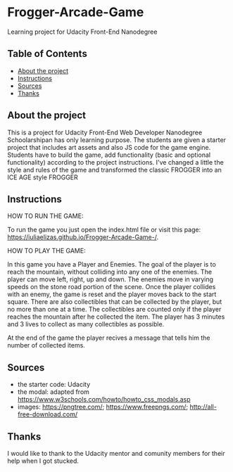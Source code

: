 # Frogger-Arcade-Game
Learning project for Udacity Front-End Nanodegree

## Table of Contents

* [About the project](#abouttheproject)
* [Instructions](#instructions)
* [Sources](#sources)
* [Thanks](#thanks)

## About the project
 
  This is a project for Udacity Front-End Web Developer Nanodegree Schoolarshipan has only learning purpose. The students are given a starter project that includes art assets and also JS code for the game engine. Students have to build the game, add functionality (basic and optional functionality) according to the project instructions.
  I've changed a little the style and rules of the game and transformed the classic FROGGER into an ICE AGE style FROGGER
  
## Instructions

HOW TO RUN THE GAME:

To run the game you just open the index.html file or visit this page: https://iuliaelizas.github.io/Frogger-Arcade-Game-/.

HOW TO PLAY THE GAME:

In this game you have a Player and Enemies. The goal of the player is to reach the mountain, without colliding into any one of the enemies. The player can move left, right, up and down. The enemies move in varying speeds on the stone road portion of the scene. Once  the player collides with an enemy, the game is reset and the player moves back to the start square. There are also collectibles that can be collected by the player, but no more than one at a time. The collectibles are counted only if the player reaches the mountain after he collected the item. The player has 3 minutes and 3 lives to collect as many collectibles as possible.

At the end of the game the player recives a message that tells him the number of collected items. 

## Sources
 - the starter code: Udacity
 - the modal: adapted from https://www.w3schools.com/howto/howto_css_modals.asp
 - images: https://pngtree.com/; https://www.freepngs.com/; http://all-free-download.com/

## Thanks

I would like to thank to the Udacity mentor and comunity members for their help when I got stucked.  
